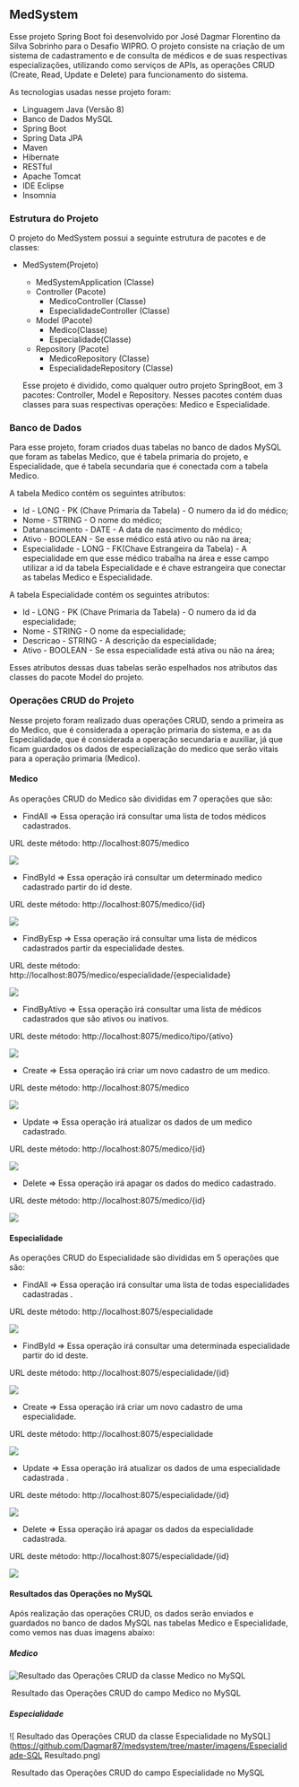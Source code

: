 ## MedSystem

Esse projeto Spring Boot foi desenvolvido por José Dagmar Florentino da Silva Sobrinho para o Desafio WIPRO. O projeto consiste na criação de um sistema de cadastramento e de consulta de médicos e de suas respectivas especializações, utilizando como serviços de APIs, as operações CRUD (Create, Read, Update e Delete) para funcionamento do sistema.

 As tecnologias usadas nesse projeto foram:

- Linguagem Java (Versão 8)
- Banco de Dados MySQL
- Spring Boot
- Spring Data JPA
- Maven
- Hibernate
- RESTful
- Apache Tomcat
- IDE Eclipse
- Insomnia

### Estrutura do Projeto

 O projeto do MedSystem possui a seguinte estrutura de pacotes e de classes:

- MedSystem(Projeto)

  - MedSystemApplication (Classe)
  - Controller (Pacote)
    - MedicoController (Classe)
    - EspecialidadeController (Classe)
  - Model (Pacote)
    - Medico(Classe)
    - Especialidade(Classe)
  - Repository (Pacote)
    - MedicoRepository (Classe)
    - EspecialidadeRepository (Classe)

  Esse projeto é dividido, como qualquer outro projeto SpringBoot, em 3 pacotes: Controller, Model e Repository. Nesses pacotes contém duas classes para suas respectivas operações: Medico e Especialidade.

### Banco de Dados

Para esse projeto, foram criados duas tabelas no banco de dados MySQL que foram as tabelas Medico, que é tabela primaria do projeto, e Especialidade, que é tabela secundaria que é conectada com a tabela Medico.

A tabela Medico contém os seguintes atributos:

- Id - LONG - PK (Chave Primaria da Tabela) - O numero da id do médico;
- Nome - STRING - O nome do médico;
- Datanascimento - DATE - A data de nascimento do médico;
- Ativo - BOOLEAN -  Se esse médico está ativo ou não na área;
- Especialidade - LONG - FK(Chave Estrangeira da Tabela) - A especialidade em que esse médico trabalha na área e esse campo utilizar a id da tabela Especialidade e é chave estrangeira que conectar as tabelas Medico e Especialidade.

A tabela Especialidade contém os seguintes atributos:

- Id - LONG - PK (Chave Primaria da Tabela) - O numero da id da especialidade;
- Nome - STRING - O nome da especialidade;
- Descricao - STRING - A descrição da especialidade;
- Ativo - BOOLEAN -  Se essa especialidade está ativa ou não na área;

Esses atributos dessas duas tabelas serão espelhados nos atributos das classes do pacote Model do projeto.

### Operações CRUD do Projeto

Nesse projeto foram realizado duas operações CRUD, sendo a primeira as do Medico, que é considerada a operação primaria do sistema, e as da Especialidade, que é considerada a operação secundaria e auxiliar, já que ficam guardados os dados de especialização do medico que serão vitais para a operação primaria (Medico). 

#### Medico

 As operações CRUD do Medico são divididas em 7 operações que são:

- FindAll => Essa operação irá consultar uma lista de todos médicos cadastrados.

URL deste método: http://localhost:8075/medico

![](https://github.com/Dagmar87/medsystem/tree/master/imagens/Medico-findAll.png)

- FindById => Essa operação irá consultar um determinado medico cadastrado partir do id deste. 

URL deste método: http://localhost:8075/medico/{id}

![](https://github.com/Dagmar87/medsystem/tree/master/imagens/Medico-findById.png)

- FindByEsp => Essa operação irá consultar uma lista de médicos cadastrados partir da especialidade destes. 

URL deste método: http://localhost:8075/medico/especialidade/{especialidade}

![](https://github.com/Dagmar87/medsystem/tree/master/imagens/Medico-findByEsp.png)

- FindByAtivo => Essa operação irá consultar uma lista de médicos cadastrados que são ativos ou inativos. 

URL deste método: http://localhost:8075/medico/tipo/{ativo}

![](https://github.com/Dagmar87/medsystem/tree/master/imagens/Medico-findByAtivo.png)

- Create => Essa operação irá criar um novo cadastro de um medico. 

URL deste método: http://localhost:8075/medico

![](https://github.com/Dagmar87/medsystem/tree/master/imagens/Medico-create.png)

- Update => Essa operação irá atualizar os dados de um medico cadastrado.

URL deste método: http://localhost:8075/medico/{id}

![](https://github.com/Dagmar87/medsystem/tree/master/imagens/Medico-update.png)

- Delete => Essa operação irá apagar os dados do medico cadastrado.

URL deste método: http://localhost:8075/medico/{id}

![](https://github.com/Dagmar87/medsystem/tree/master/imagens/Medico-delete.png)

#### Especialidade

As operações CRUD do Especialidade são divididas em 5 operações que são:

- FindAll => Essa operação irá consultar uma lista de todas especialidades cadastradas .

URL deste método: http://localhost:8075/especialidade

![](https://github.com/Dagmar87/medsystem/tree/master/imagens/Especialidade-findAll.png)

- FindById => Essa operação irá consultar uma determinada especialidade partir do id deste. 

URL deste método: http://localhost:8075/especialidade/{id}

![](https://github.com/Dagmar87/medsystem/tree/master/imagens/Especialidade-findById.png)

- Create => Essa operação irá criar um novo cadastro de uma especialidade.

URL deste método: http://localhost:8075/especialidade

![](https://github.com/Dagmar87/medsystem/tree/master/imagens/Especialidade-create.png)

- Update => Essa operação irá atualizar os dados de uma especialidade cadastrada .

URL deste método: http://localhost:8075/especialidade/{id}

![](https://github.com/Dagmar87/medsystem/tree/master/imagens/Especialidade-update.png)

- Delete => Essa operação irá apagar os dados da especialidade cadastrada.

URL deste método: http://localhost:8075/especialidade/{id}

![](https://github.com/Dagmar87/medsystem/tree/master/imagens/Especialidade-delete.png)

#### Resultados das Operações no MySQL

 Após realização das operações CRUD, os dados serão enviados e guardados no banco de dados MySQL nas tabelas Medico e Especialidade, como vemos nas duas imagens abaixo:

##### Medico 

![ Resultado das Operações CRUD da classe Medico no MySQL](https://github.com/Dagmar87/medsystem/tree/master/imagens/Medico-SQLResultado.png)

​							 					Resultado das Operações CRUD do campo Medico no MySQL

##### Especialidade

![ Resultado das Operações CRUD da classe Especialidade no MySQL](https://github.com/Dagmar87/medsystem/tree/master/imagens/Especialidade-SQL Resultado.png)

​												Resultado das Operações CRUD do campo Especialidade no MySQL